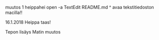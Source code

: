 muutos 1
heippahei
open -a TextEdit README.md
^ avaa tekstitiedoston macilla!!

16.1.2018
Heippa taas!

Tepon lisäys
Matin muutos
